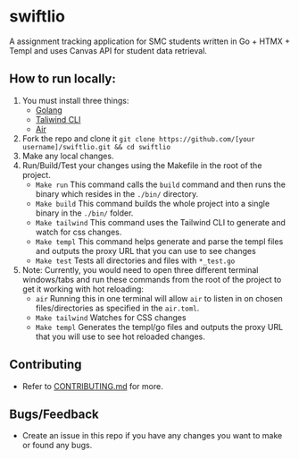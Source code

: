 # swiftlio
A assignment tracking application for SMC students written in Go + HTMX + Templ and uses Canvas API for student data retrieval.

## How to run locally: 
1. You must install three things:
    - [Golang](https://go.dev/doc/install)
    - [Taliwind CLI](https://tailwindcss.com/blog/standalone-cli)
    - [Air](https://github.com/air-verse/air)
2. Fork the repo and clone it `git clone https://github.com/[your username]/swiftlio.git && cd swiftlio`  
3. Make any local changes.
4. Run/Build/Test your changes using the Makefile in the root of the project.
    - `Make run` This command calls the `build` command and then runs the binary which resides in the `./bin/` directory.
    - `Make build` This command builds the whole project into a single binary in the `./bin/` folder.
    - `Make tailwind` This command uses the Tailwind CLI to generate and watch for css changes.
    - `Make templ` This command helps generate and parse the templ files and outputs the proxy URL that you can use to see changes
    - `Make test` Tests all directories and files with `*_test.go`
5. Note: Currently, you would need to open three different terminal windows/tabs and run these commands from the root of the project to get it working with hot reloading:
    - `air` Running this in one terminal will allow `air` to listen in on chosen files/directories as specified in the `air.toml`.
    - `Make tailwind` Watches for CSS changes 
    - `Make templ` Generates the templ/go files and outputs the proxy URL that you will use to see hot reloaded changes.

## Contributing
- Refer to [CONTRIBUTING.md](https://github.com/kelbwah/swiftlio/CONTRIBUTING.md) for more. 

## Bugs/Feedback
- Create an issue in this repo if you have any changes you want to make or found any bugs.
